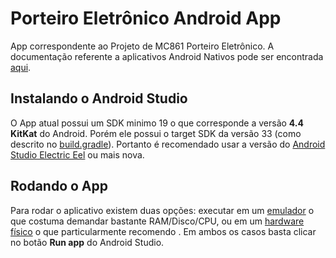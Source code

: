 # Porteiro Eletrônico Android App

App correspondente ao Projeto de MC861 Porteiro Eletrônico. A documentação referente a aplicativos Android Nativos pode ser encontrada [aqui](https://developer.android.com/topic/architecture/intro?hl=pt-br).


## Instalando o Android Studio

O App atual possui um SDK minimo 19 o que corresponde a versão **4.4 KitKat** do Android.  Porém ele possui o target SDK da versão 33 (como descrito no [build.gradle](https://gitlab.com/porteiro-eletronico/porteiro-eletronico-app/-/blob/main/app/build.gradle)). Portanto é recomendado usar a versão do [Android Studio Electric Eel](https://developer.android.com/studio/releases?hl=pt-br) ou mais nova.

## Rodando o App

Para rodar o aplicativo existem duas opções: executar em um [emulador](https://developer.android.com/studio/run/emulator?hl=pt-br) o que costuma demandar bastante RAM/Disco/CPU, ou em um [hardware físico](https://developer.android.com/studio/run/device?hl=pt-br)  o que particularmente recomendo . Em ambos os casos basta clicar no botão **Run app** do Android Studio.